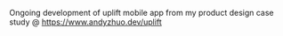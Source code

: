Ongoing development of uplift mobile app from my 
product design case study @ https://www.andyzhuo.dev/uplift
